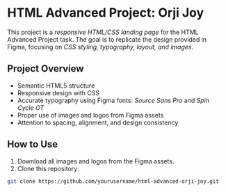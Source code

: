 # HTML Advanced Project: Orji Joy

This project is a *responsive HTML/CSS landing page* for the HTML Advanced Project task. The goal is to replicate the design provided in Figma, focusing on *CSS styling, typography, layout, and images*.

## Project Overview
- Semantic HTML5 structure
- Responsive design with CSS
- Accurate typography using Figma fonts: *Source Sans Pro* and *Spin Cycle OT*
- Proper use of images and logos from Figma assets
- Attention to spacing, alignment, and design consistency

## How to Use
1. Download all images and logos from the Figma assets.  
2. Clone this repository:
```bash
git clone https://github.com/yourusername/html-advanced-orji-joy.git